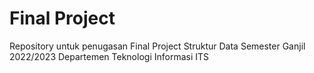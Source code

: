 # Final Project
Repository untuk penugasan Final Project Struktur Data Semester Ganjil 2022/2023 Departemen Teknologi Informasi ITS
